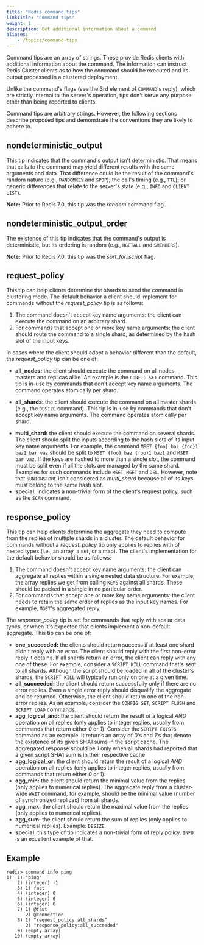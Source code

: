 ```yaml
---
title: "Redis command tips"
linkTitle: "Command tips"
weight: 1
description: Get additional information about a command
aliases:
    - /topics/command-tips
---
```


Command tips are an array of strings.
These provide Redis clients with additional information about the command.
The information can instruct Redis Cluster clients as to how the command should be executed and its output processed in a clustered deployment.

Unlike the command's flags (see the 3rd element of `COMMAND`'s reply), which are strictly internal to the server's operation, tips don't serve any purpose other than being reported to clients.

Command tips are arbitrary strings.
However, the following sections describe proposed tips and demonstrate the conventions they are likely to adhere to.

## nondeterministic_output

This tip indicates that the command's output isn't deterministic.
That means that calls to the command may yield different results with the same arguments and data.
That difference could be the result of the command's random nature (e.g., `RANDOMKEY` and `SPOP`); the call's timing (e.g., `TTL`); or generic differences that relate to the server's state (e.g., `INFO` and `CLIENT LIST`).

**Note:**
Prior to Redis 7.0, this tip was the _random_ command flag.

## nondeterministic_output_order

The existence of this tip indicates that the command's output is deterministic, but its ordering is random (e.g., `HGETALL` and `SMEMBERS`).

**Note:**
Prior to Redis 7.0, this tip was the _sort_\__for_\__script_ flag.

## request_policy

This tip can help clients determine the shards to send the command in clustering mode.
The default behavior a client should implement for commands without the _request_policy_ tip is as follows:

1. The command doesn't accept key name arguments: the client can execute the command on an arbitrary shard.
1. For commands that accept one or more key name arguments: the client should route the command to a single shard, as determined by the hash slot of the input keys.

In cases where the client should adopt a behavior different than the default, the _request_policy_ tip can be one of:

- **all_nodes:** the client should execute the command on all nodes - masters and replicas alike.
  An example is the `CONFIG SET` command. 
  This tip is in-use by commands that don't accept key name arguments.
  The command operates atomically per shard.
* **all_shards:** the client should execute the command on all master shards (e.g., the `DBSIZE` command).
  This tip is in-use by commands that don't accept key name arguments.
  The command operates atomically per shard.
- **multi_shard:** the client should execute the command on several shards.
  The client should split the inputs according to the hash slots of its input key name arguments. For example, the command `MSET {foo} baz {foo}1 baz1 bar vaz` should be split to `MSET {foo} baz {foo}1 baz1` and `MSET bar vaz`. If the keys are hashed to more than a single slot, the command must be split even if all the slots are managed by the same shard.
  Examples for such commands include `MSET`, `MGET` and `DEL`.
  However, note that `SUNIONSTORE` isn't considered as _multi_shard_ because all of its keys must belong to the same hash slot.
- **special:** indicates a non-trivial form of the client's request policy, such as the `SCAN` command.

## response_policy

This tip can help clients determine the aggregate they need to compute from the replies of multiple shards in a cluster.
The default behavior for commands without a _request_policy_ tip only applies to replies with of nested types (i.e., an array, a set, or a map).
The client's implementation for the default behavior should be as follows:

1. The command doesn't accept key name arguments: the client can aggregate all replies within a single nested data structure.
For example, the array replies we get from calling `KEYS` against all shards.
These should be packed in a single in no particular order.
1. For commands that accept one or more key name arguments: the client needs to retain the same order of replies as the input key names.
For example, `MGET`'s aggregated reply.

The _response_policy_ tip is set for commands that reply with scalar data types, or when it's expected that clients implement a non-default aggregate.
This tip can be one of:

* **one_succeeded:** the clients should return success if at least one shard didn't reply with an error.
  The client should reply with the first non-error reply it obtains.
  If all shards return an error, the client can reply with any one of these.
  For example, consider a `SCRIPT KILL` command that's sent to all shards.
  Although the script should be loaded in all of the cluster's shards, the `SCRIPT KILL` will typically run only on one at a given time.
* **all_succeeded:** the client should return successfully only if there are no error replies.
  Even a single error reply should disqualify the aggregate and be returned.
  Otherwise, the client should return one of the non-error replies.
  As an example, consider the `CONFIG SET`, `SCRIPT FLUSH` and `SCRIPT LOAD` commands.
* **agg_logical_and:** the client should return the result of a logical _AND_ operation on all replies (only applies to integer replies, usually from commands that return either _0_ or _1_).
  Consider the `SCRIPT EXISTS` command as an example.
  It returns an array of _0_'s and _1_'s that denote the existence of its given SHA1 sums in the script cache.
  The aggregated response should be _1_ only when all shards had reported that a given script SHA1 sum is in their respective cache.
* **agg_logical_or:** the client should return the result of a logical _AND_ operation on all replies (only applies to integer replies, usually from commands that return either _0_ or _1_).
* **agg_min:** the client should return the minimal value from the replies (only applies to numerical replies).
  The aggregate reply from a cluster-wide `WAIT` command, for example, should be the minimal value (number of synchronized replicas) from all shards.
* **agg_max:** the client should return the maximal value from the replies (only applies to numerical replies).
* **agg_sum:** the client should return the sum of replies (only applies to numerical replies).
  Example: `DBSIZE`.
* **special:** this type of tip indicates a non-trivial form of reply policy.
  `INFO` is an excellent example of that.

## Example

```
redis> command info ping
1)  1) "ping"
    2) (integer) -1
    3) 1) fast
    4) (integer) 0
    5) (integer) 0
    6) (integer) 0
    7) 1) @fast
       2) @connection
    8) 1) "request_policy:all_shards"
       2) "response_policy:all_succeeded"
    9) (empty array)
   10) (empty array)
```
